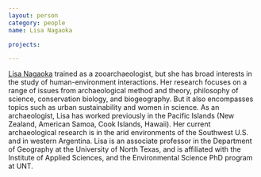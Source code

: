 ```yaml
---
layout: person
category: people
name: Lisa Nagaoka

projects:

---
```


[Lisa Nagaoka](http://nagaoka.weebly.com) trained as a zooarchaeologist, but she has broad interests in the study of human-environment interactions.  Her research focuses on a range of issues from archaeological method and theory, philosophy of science, conservation biology, and biogeography.  But it also encompasses topics such as urban sustainability and women in science.  As an archaeologist, Lisa has worked previously in the Pacific Islands (New Zealand, American Samoa, Cook Islands, Hawaii).  Her current archaeological research is in the arid environments of the Southwest U.S. and in western Argentina. Lisa is an associate professor in the Department of Geography at the University of North Texas, and is affiliated with the Institute of Applied Sciences, and the Environmental Science PhD program at UNT.